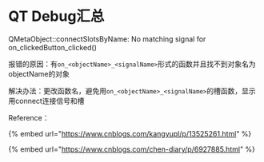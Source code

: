 # QT Debug汇总

QMetaObject::connectSlotsByName: No matching signal for on\_clickedButton\_clicked()

报错的原因：有`on_<objectName>_<signalName>`形式的函数并且找不到对象名为objectName的对象

解决办法：更改函数名，避免用`on_<objectName>_<signalName>`的槽函数，显示用connect连接信号和槽



Reference：

{% embed url="https://www.cnblogs.com/kangyupl/p/13525261.html" %}

{% embed url="https://www.cnblogs.com/chen-diary/p/6927885.html" %}
